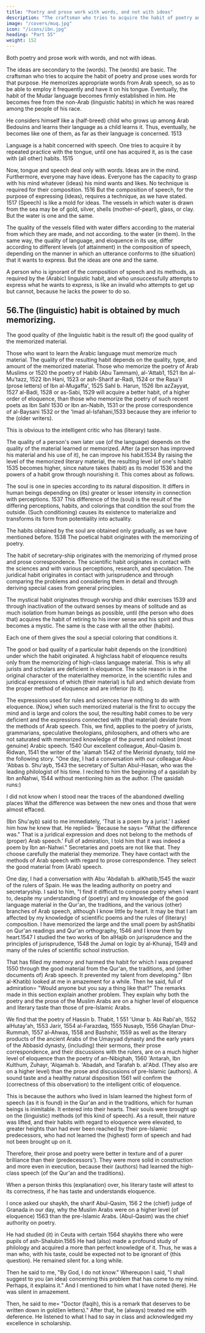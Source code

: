 ```yaml
---
title: "Poetry and prose work with words, and not with ideas"
description: "The craftsman who tries to acquire the habit of poetry and prose uses words for that purpose. He memorizes appropriate words from Arab speech, so as to be able to employ it frequently and have it on his tongue"
image: "/covers/muq.jpg"
icon: "/icons/ibn.jpg"
heading: "Part 55"
weight: 152
---
```




Both poetry and prose work with words, and not with ideas. 

The ideas are secondary to the (words). The (words) are basic. The craftsman who tries to acquire the habit of poetry and prose uses words for that purpose. He memorizes appropriate words from Arab speech, so as to be able to employ it frequently and have it on his tongue. Eventually, the habit of the Mudar language becomes firmly established in him. He becomes free from the non-Arab (linguistic habits) in which he was reared among the people of his race. 

He considers himself like a (half-breed) child who grows up among Arab Bedouins and learns their language as a child learns it. Thus, eventually, he becomes like one of them, as far as their language is concerned. 1513

Language is a habit concerned with speech. One tries to acquire it by repeated practice with the tongue, until one has acquired it, as is the case with (all other) habits. 1515 

Now, tongue and speech deal only with words. Ideas are in the mind. Furthermore, everyone may have ideas. Everyone has the capacity to grasp with his mind whatever (ideas) his mind wants and likes. No technique is required for their
composition. 1516 But the composition of speech, for the purpose of expressing
(ideas), requires a technique, as we have stated. 1517 (Speech) is like a mold for
ideas. The vessels in which water is drawn from the sea may be of gold, silver, shells (mother-of-pearl), glass, or clay. But the water is one and the same. 

The quality of the vessels filled with water differs according to the material from which they are made, and not according. to the water (in them). In the same way, the quality of language, and eloquence in its use, differ according to different levels (of attainment) in the composition of speech, depending on the manner in which an utterance conforms to (the situation) that it wants to express. But the ideas are one and the same.

A person who is ignorant of the composition of speech and its methods, as required by the (Arabic) linguistic habit, and who unsuccessfully attempts to express what he wants to express, is like an invalid who attempts to get up but cannot, because he lacks the power to do so.


## 56.The (linguistic) habit is obtained by much memorizing.

The good quality of (the linguistic habit is the result of) the good quality of the memorized material. 

Those who  want  to learn the Arabic language must memorize much material. The quality of the resulting habit depends
on the quality, type, and amount of the memorized material. Those who memorize the poetry of Arab Muslims or 1520 the poetry of Habib (Abu Tammam), al-'Attab1, 1521 Ibn al-Mu'tazz, 1522 Ibn Hani, 1523 or ash-Sharif ar-Radi, 1524 or the Rasa'il (prose letters) of Ibn al-Mugaffa', 1525 Sahl b. Harun, 1526 Ibn azZayyat, 1527 al-Badi, 1528 or as-Sabi, 1529 will acquire a better habit, of a higher order of eloquence, than those who memorize the poetry of such recent poets as Ibn Sahl 1530 or Ibn an-Nabih, 1531 or the prose correspondence of al-Baysani 1532 or the 'Imad al-Isfahani,1533 because they are inferior to the (older writers). 

This is obvious to the intelligent critic who has (literary) taste.

The quality of a person's own later use (of the language) depends on the quality of the material learned or memorized. After (a person has improved his material and his use of it), he can improve his habit.1534 By raising the level of the memorized literary material, the resulting level (of one's habit) 1535 becomes higher, since nature takes (habit) as its model 1536 and the powers of a habit grow through nourishing it. This comes about as follows. 

The soul is one in species according to its natural disposition. It differs in human beings depending on (its) greater or lesser intensity in connection with perceptions. 1537 This difference of the (soul) is the result of the differing perceptions, habits, and colorings that condition the soul from the outside. (Such conditioning) causes its existence to materialize and transforms its form from potentiality into actuality.

The habits obtained by the soul are obtained only gradually, as we have mentioned before. 1538 The poetical habit originates with the memorizing of poetry. 

The habit of secretary-ship originates with the memorizing of rhymed prose and prose correspondence. The scientific habit originates in contact with the sciences and with various perceptions, research, and speculation. The juridical habit
originates in contact with jurisprudence and through comparing the problems and considering them in detail and through deriving special cases from general principles. 

The mystical habit originates through worship and dhikr exercises 1539 and through inactivation of the outward senses by means of solitude and as much isolation from human beings as possible, until (the person who does that) acquires
the habit of retiring to his inner sense and his spirit and thus becomes a mystic. The
same is the case with all the other (habits). 

Each one of them gives the soul a special coloring that conditions it.

The good or bad quality of a particular habit depends on the (condition) under which the habit originated. A highclass habit of eloquence results only from the memorizing of high-class language material. This is why all jurists and scholars are deficient in eloquence. The sole reason is in the original character of the materialthey memorize, in the scientific rules and juridical expressions of which (their material) is full and which deviate from the proper method of eloquence and are inferior (to it). 

The expressions used for rules and sciences have nothing to do with eloquence. (Now,) when such memorized material is the first to occupy the mind
and is large and colors the soul, the resulting habit comes to be very deficient and
the expressions connected with (that material) deviate from the methods of Arab
speech. This, we find, applies to the poetry of jurists, grammarians, speculative
theologians, philosophers, and others who are not saturated with memorized
knowledge of the purest and noblest (most genuine) Arabic speech. 1540
Our excellent colleague, Abul-Qasim b. Ridwan, 1541 the writer of the
'alamah 1542 of the Merinid dynasty, told me the following story. "One day, I had a
conversation with our colleague Abul-'Abbas b. Shu'ayb, 1543 the secretary of Sultan
Abul-Hasan, who was the leading philologist of his time. I recited to him the
beginning of a qasidah by Ibn anNahwi, 1544 without mentioning him as the author.
(The qasidah runs:)

I did not know when I stood near the traces of the abandoned dwelling
places
What the difference was between the new ones and those that were almost
effaced.

(Ibn Shu'ayb) said to me immediately, 'That is a poem by a jurist.' I asked him how he knew that. He replied= 'Because he says= "What the difference was."
That is a juridical expression and does not belong to the methods of (proper) Arab speech.' Full of admiration, I told him that it was indeed a poem by Ibn an-Nahwi."
Secretaries and poets are not like that. They choose carefully the material they memorize. They have contact with the methods of Arab speech with regard to
prose correspondence. They select the good material from (Arab) speech.

One day, I had a conversation with Abu 'Abdallah b. alKhatib,1545 the wazir of the rulers of Spain. He was the leading authority on poetry and secretaryship. I
said to him, "I find it difficult to compose poetry when I want to, despite my understanding of (poetry) and my knowledge of the good language material in the
Qur'an, the traditions, and the various (other) branches of Arab speech, although I know little by heart. It may be that I am affected by my knowledge of scientific
poems and the rules of (literary) composition. I have memorized the large and the small poem by ashShatibi on Qur'an readings and Qur'an orthography, 1546 and I
know them by heart.1547 I studied the two works of Ibn alHajib on jurisprudence and the principles of jurisprudence, 1548 the Jumal on logic by al-Khunaji, 1549 and
many of the rules of scientific school instruction. 

That has filled my memory and harmed the habit for which I was prepared 1550 through the good material from the
Qur'an, the traditions, and (other documents of) Arab speech. It prevented my talent
from developing." (Ibn al-Khatib) looked at me in amazement for a while. Then he
said, full of admiration= "Would anyone but you say a thing like that?"
The remarks made in this section explain another problem. They explain why
both the poetry and the prose of the Muslim Arabs are on a higher level of
eloquence and literary taste than those of pre-Islamic Arabs. 

We find that the poetry of Hassin b. Thabit, 1 551 'Umar b. Abi Rabi'ah, 1552 alHutay'ah, 1553 Jarir, 1554
al-Farazdaq, 1555 Nusayb, 1556 Ghaylan Dhur-Rummah, 1557 al-Ahwas, 1558 and Bashshir, 1559 as well as the literary products of the ancient Arabs of the Umayyad dynasty and the early years of the Abbasid dynasty, (including) their sermons, their prose correspondence, and their discussions with the rulers, are on a much higher
level of eloquence than the poetry of an-Nibighah, 1560 'Antarah, Ibn Kulthum,
Zuhayr, 'Alqamah b. 'Abadah, and Tarafah b. al'Abd. (They also are on a higher
level) than the prose and discussions of pre-Islamic (authors). A sound taste and a
healthy natural disposition 1561 will confirm the (correctness of this observation) to
the intelligent critic of eloquence.

This is because the authors who lived in Islam learned the highest form of speech (as it is found) in the Qur'an and in the traditions, which for human beings is inimitable. It entered into their hearts. Their souls were brought up on the
(linguistic) methods (of this kind of speech). As a result, their nature was lifted, and
their habits with regard to eloquence were elevated, to greater heights than had ever
been reached by their pre-Islamic predecessors, who had not learned the (highest)
form of speech and had not been brought up on it. 

Therefore, their prose and poetry were better in texture and of a purer brilliance than their (predecessors'). They were
more solid in construction and more even in execution, because their (authors) had
learned the high-class speech (of the Qur'an and the traditions). 

When a person thinks this (explanation) over, his literary taste will attest to its correctness, if he has
taste and understands eloquence.

I once asked our shaykh, the sharif Abul-Qasim, 156 2 the (chief) judge of Granada in our day, why the Muslim Arabs were on a higher level (of eloquence) 1563 than the pre-Islamic Arabs. (Abul-Qasim) was the chief authority on poetry.

He had studied (it) in Ceuta with certain 1564 shaykhs there who were pupils of ash-Shalubin.1565 He had (also) made a profound study of philology and acquired a more than perfect knowledge of it. Thus, he was a man who, with his taste, could be
expected not to be ignorant of (this question). He remained silent for. a long while.

Then he said to me, "By God, I do not know." Whereupon I said, "I shall suggest to you (an idea) concerning this problem that has come to my mind. Perhaps, it explains it." And I mentioned to him what I have noted (here). He was silent in amazement. 

Then, he said to me= "Doctor (faqih), this is a remark that deserves to be written down in gold(en letters)." After that, he (always) treated me with deference. He listened to what I had to say in class and acknowledged my excellence in scholarship.
